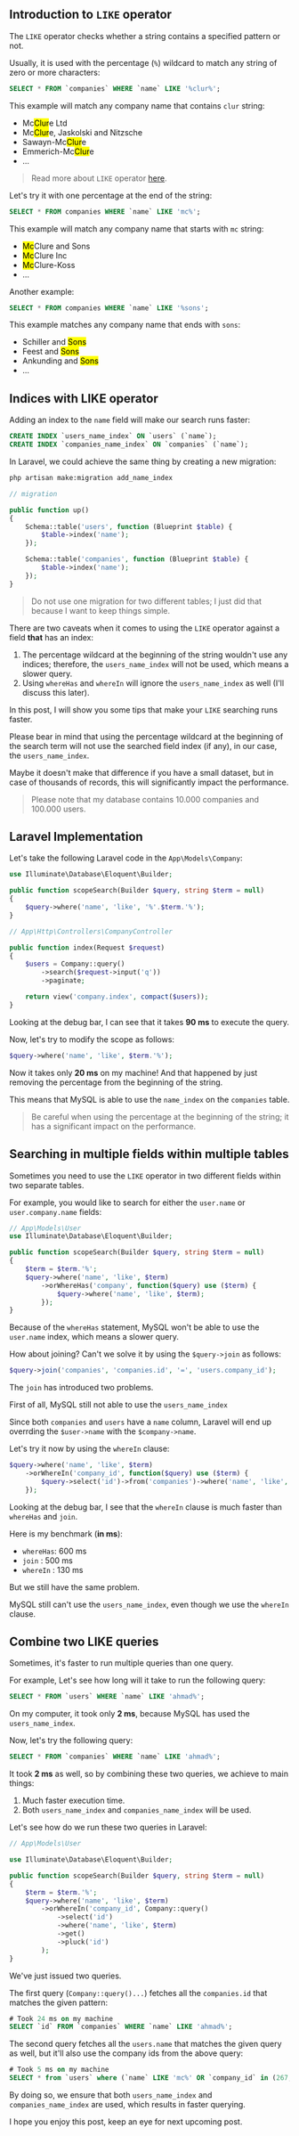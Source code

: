 ## Introduction to `LIKE` operator
The `LIKE` operator checks whether a string contains a specified pattern or not.

Usually, it is used with the percentage (`%`) wildcard to match any string of zero or more characters:
```sql
SELECT * FROM `companies` WHERE `name` LIKE '%clur%';
```

This example will match any company name that contains `clur` string:

- Mc<mark>Clur</mark>e Ltd
- Mc<mark>Clur</mark>e, Jaskolski and Nitzsche
- Sawayn-Mc<mark>Clur</mark>e
- Emmerich-Mc<mark>Clur</mark>e
- ...

> Read more about `LIKE` operator [here](https://www.mysqltutorial.org/mysql-like/).

Let's try it with one percentage at the end of the string:
```sql
SELECT * FROM companies WHERE `name` LIKE 'mc%';
```

This example will match any company name that starts with `mc` string:

- <mark>Mc</mark>Clure and Sons
- <mark>Mc</mark>Clure Inc
- <mark>Mc</mark>Clure-Koss
- ...

Another example:
```sql
SELECT * FROM companies WHERE `name` LIKE '%sons';
```

This example matches any company name that ends with `sons`:

- Schiller and <mark>Sons</mark>
- Feest and <mark>Sons</mark>
- Ankunding and <mark>Sons</mark>
- ...

## Indices with LIKE operator
Adding an index to the `name` field will make our search runs faster:
```sql
CREATE INDEX `users_name_index` ON `users` (`name`);
CREATE INDEX `companies_name_index` ON `companies` (`name`); 
```

In Laravel, we could achieve the same thing by creating a new migration:
```bash
php artisan make:migration add_name_index
```

```php
// migration

public function up()
{
    Schema::table('users', function (Blueprint $table) {
        $table->index('name');
    });

    Schema::table('companies', function (Blueprint $table) {
        $table->index('name');
    });
}
```

> Do not use one migration for two different tables; I just did that because I want to keep things simple.

There are two caveats when it comes to using the `LIKE` operator against a field **that** has an index:

1. The percentage wildcard at the beginning of the string wouldn't use any indices; therefore, the `users_name_index` will not be used, which means a slower query.
2. Using `whereHas` and `whereIn` will ignore the `users_name_index` as well (I'll discuss this later).

In this post, I will show you some tips that make your `LIKE` searching runs faster.

Please bear in mind that using the percentage wildcard at the beginning of the search term will not use the searched field index (if any), in our case, the `users_name_index`.

Maybe it doesn't make that difference if you have a small dataset, but in case of thousands of records, this will significantly impact the performance.

> Please note that my database contains 10.000 companies and 100.000 users.

## Laravel Implementation
Let's take the following Laravel code in the `App\Models\Company`:
```php
use Illuminate\Database\Eloquent\Builder;

public function scopeSearch(Builder $query, string $term = null)
{
    $query->where('name', 'like', '%'.$term.'%');
}
```

```php
// App\Http\Controllers\CompanyController

public function index(Request $request)
{
    $users = Company::query()
        ->search($request->input('q'))
        ->paginate;

    return view('company.index', compact($users));
}
```

Looking at the debug bar, I can see that it takes **90 ms** to execute the query.

Now, let's try to modify the scope as follows:
```php
$query->where('name', 'like', $term.'%');
```

Now it takes only **20 ms** on my machine! And that happened by just removing the percentage from the beginning of the string.

This means that MySQL is able to use the `name_index` on the `companies` table.

> Be careful when using the percentage at the beginning of the string; it has a significant impact on the performance.

## Searching in multiple fields within multiple tables
Sometimes you need to use the `LIKE` operator in two different fields within two separate tables.

For example, you would like to search for either the `user.name` or `user.company.name` fields:

```php
// App\Models\User
use Illuminate\Database\Eloquent\Builder;

public function scopeSearch(Builder $query, string $term = null)
{
    $term = $term.'%';
    $query->where('name', 'like', $term)
        ->orWhereHas('company', function($query) use ($term) {
            $query->where('name', 'like', $term);
        });
}
```

Because of the `whereHas` statement, MySQL won't be able to use the `user.name` index, which means a slower query.

How about joining? Can't we solve it by using the `$query->join` as follows:
```php
$query->join('companies', 'companies.id', '=', 'users.company_id');
```

The `join` has introduced two problems.

First of all, MySQL still not able to use the `users_name_index`

Since both `companies` and `users` have a `name` column, Laravel will end up overrding the `$user->name` with the `$company->name`.
 
Let's try it now by using the `whereIn` clause:
```php
$query->where('name', 'like', $term)
    ->orWhereIn('company_id', function($query) use ($term) {
        $query->select('id')->from('companies')->where('name', 'like', $term);
    });
```

Looking at the debug bar, I see that the `whereIn` clause is much faster than `whereHas` and `join`.

Here is my benchmark (**in ms**):

- `whereHas`: 600 ms
- `join` : 500 ms
- `whereIn` : <span class="text-green-800 font-black">130 ms</span>

But we still have the same problem.
 
MySQL still can't use the `users_name_index`, even though we use the `whereIn` clause.

## Combine two LIKE queries
Sometimes, it's faster to run multiple queries than one query.

For example, Let's see how long will it take to run the following query:
```sql
SELECT * FROM `users` WHERE `name` LIKE 'ahmad%';
```

On my computer, it took only **2 ms**, because MySQL has used the `users_name_index`.

Now, let's try the following query:
```sql
SELECT * FROM `companies` WHERE `name` LIKE 'ahmad%';
```

It took **2 ms** as well, so by combining these two queries, we achieve to main things:

1. Much faster execution time.
2. Both `users_name_index` and `companies_name_index` will be used.

Let's see how do we run these two queries in Laravel:
```php
// App\Models\User

use Illuminate\Database\Eloquent\Builder;

public function scopeSearch(Builder $query, string $term = null)
{
    $term = $term.'%';
    $query->where('name', 'like', $term)
        ->orWhereIn('company_id', Company::query()
            ->select('id')
            ->where('name', 'like', $term)
            ->get()
            ->pluck('id')
        );
}
```

We've just issued two queries.

The first query (`Company::query()...`) fetches all the `companies.id` that matches the given pattern:
```sql
# Took 24 ms on my machine
SELECT `id` FROM `companies` WHERE `name` LIKE 'ahmad%';
```

The second query fetches all the `users.name` that matches the given query as well, but it'll also use the company ids from the above query:
```sql
# Took 5 ms on my machine
SELECT * from `users` where (`name` LIKE 'mc%' OR `company_id` in (267, 4563, ...)
```

By doing so, we ensure that both `users_name_index` and `companies_name_index` are used, which results in faster querying.

I hope you enjoy this post, keep an eye for next upcoming post.